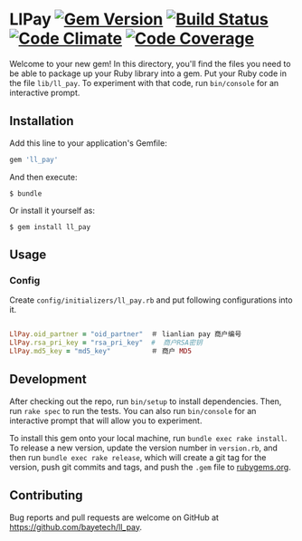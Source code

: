 LlPay [![Gem Version][version-badge]][rubygems] [![Build Status][travis-badge]][travis] [![Code Climate][codeclimate-badge]][codeclimate] [![Code Coverage][codecoverage-badge]][codecoverage]
=======

Welcome to your new gem! In this directory, you'll find the files you need to be able to package up your Ruby library into a gem. Put your Ruby code in the file `lib/ll_pay`. To experiment with that code, run `bin/console` for an interactive prompt.

## Installation

Add this line to your application's Gemfile:

```ruby
gem 'll_pay'
```

And then execute:

    $ bundle

Or install it yourself as:

    $ gem install ll_pay

## Usage

### Config

Create `config/initializers/ll_pay.rb` and put following configurations into it.

```ruby

LlPay.oid_partner = "oid_partner"  ＃ lianlian pay 商户编号
LlPay.rsa_pri_key = "rsa_pri_key"  #  商户RSA密钥
LlPay.md5_key = "md5_key"          ＃ 商户 MD5
```

## Development

After checking out the repo, run `bin/setup` to install dependencies. Then, run `rake spec` to run the tests. You can also run `bin/console` for an interactive prompt that will allow you to experiment.

To install this gem onto your local machine, run `bundle exec rake install`. To release a new version, update the version number in `version.rb`, and then run `bundle exec rake release`, which will create a git tag for the version, push git commits and tags, and push the `.gem` file to [rubygems.org](https://rubygems.org).

## Contributing

Bug reports and pull requests are welcome on GitHub at https://github.com/bayetech/ll_pay.


[version-badge]: https://badge.fury.io/rb/ll_pay.svg
[rubygems]: https://rubygems.org/gems/ll_pay
[travis-badge]: https://travis-ci.org/bayetech/ll_pay.svg
[travis]: https://travis-ci.org/bayetech/ll_pay
[codeclimate-badge]: https://codeclimate.com/github/bayetech/ll_pay/badges/gpa.svg
[codeclimate]: https://codeclimate.com/github/bayetech/ll_pay
[codecoverage-badge]: https://codeclimate.com/github/bayetech/ll_pay/badges/coverage.svg
[codecoverage]: https://codeclimate.com/github/bayetech/ll_pay/coverage

